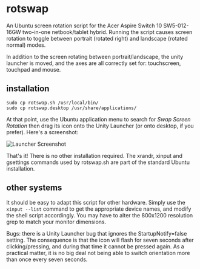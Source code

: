 # rotswap

An Ubuntu screen rotation script for the Acer Aspire Switch 10 SW5-012-16GW two-in-one netbook/tablet hybrid. Running the script causes screen rotation to toggle between portrait (rotated right) and landscape (rotated normal) modes.

In addition to the screen rotating between portrait/landscape, the unity launcher is moved, and the axes are all correctly set for: touchscreen, touchpad and mouse.

## installation

    sudo cp rotswap.sh /usr/local/bin/
    sudo cp rotswap.desktop /usr/share/applications/

At that point, use the Ubuntu application menu to search for *Swap Screen Rotation* then drag its icon onto the Unity Launcher (or onto desktop, if you prefer). Here's a screenshot:

![Launcher Screenshot](../../img/screenshot#1.png)

That's it! There is no other installation required. The xrandr, xinput and gsettings commands used by rotswap.sh are part of the standard Ubuntu installation.

## other systems

It should be easy to adapt this script for other hardware. Simply use the `xinput --list` command to get the appropriate device names, and modify the shell script accordingly. You may have to alter the 800x1200 resolution grep to match your monitor dimensions.

Bugs: there is a Unity Launcher bug that ignores the StartupNotify=false setting. The consequence is that the icon will flash for seven seconds after clicking/pressing, and during that time it cannot be pressed again. As a practical matter, it is no big deal not being able to switch orientation more than once every seven seconds.
